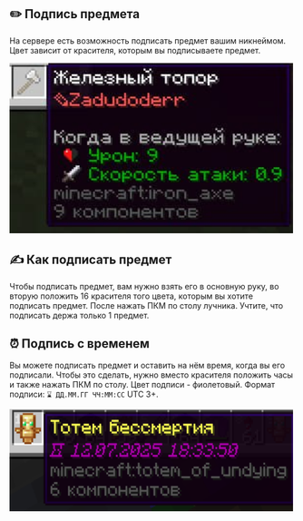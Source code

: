 ## ✏️ Подпись предмета

На сервере есть возможность подписать предмет вашим никнеймом. Цвет зависит от красителя, которым вы подписываете предмет.

<img src="/game-mechanics/image/sign-item/1752333779893.png" width="500" height="300">

## ✍️ Как подписать предмет

Чтобы подписать предмет, вам нужно взять его в основную руку, во вторую положить 16 красителя того цвета, которым вы хотите подписать предмет. После нажать ПКМ по столу лучника. Учтите, что подписать держа только 1 предмет.

## ⏰ Подпись с временем

Вы можете подписать предмет и оставить на нём время, когда вы его подписали. Чтобы это сделать, нужно вместо красителя положить часы и также нажать ПКМ по столу.
Цвет подписи - фиолетовый. Формат подписи: `⌛ ДД.ММ.ГГ ЧЧ:ММ:СС` UTC 3+.

<img src="/game-mechanics/image/sign-item/1752334574359.png" width="500" height="180">
